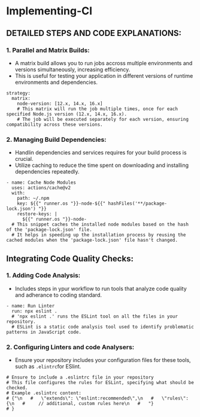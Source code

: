 # Implementing-CI

## DETAILED STEPS AND CODE EXPLANATIONS:
### 1. Parallel and Matrix Builds:
* A matrix build allows you to run jobs accross multiple environments and versions simultaneously, increasing efficiency.
* This is useful for testing your application in different versions of runtime environments and dependencies.

~~~~
strategy:
  matrix:
    node-version: [12.x, 14.x, 16.x]
    # This matrix will run the job multiple times, once for each specified Node.js version (12.x, 14.x, 16.x).
    # The job will be executed separately for each version, ensuring compatibility across these versions.
~~~~

### 2. Managing Build Dependencies:
* Handlin dependencies and services requires for your build process is crucial.
* Utilize caching to reduce the time spent on downloading and installing dependencies repeatedly.

~~~~
- name: Cache Node Modules
  uses: actions/cache@v2
  with:
    path: ~/.npm
    key: ${{" runner.os "}}-node-${{" hashFiles('**/package-lock.json') "}}
    restore-keys: |
      ${{" runner.os "}}-node-
  # This snippet caches the installed node modules based on the hash of the 'package-lock.json' file.
  # It helps in speeding up the installation process by reusing the cached modules when the 'package-lock.json' file hasn't changed.
~~~~

## Integrating Code Quality Checks:
### 1. Adding Code Analysis:
* Includes steps in ypur workflow to run tools that analyze code quality and adherance to coding standard.

~~~~
- name: Run Linter
  run: npx eslint .
  # 'npx eslint .' runs the ESLint tool on all the files in your repository.
  # ESLint is a static code analysis tool used to identify problematic patterns in JavaScript code.
~~~~

### 2. Configuring Linters and code Analysers:
* Ensure your repository includes your configuration files for these tools, such as `.elintrc`for ESlint.
  
~~~~
# Ensure to include a .eslintrc file in your repository
# This file configures the rules for ESLint, specifying what should be checked.
# Example .eslintrc content:
# {"\n   #   \"extends\": \"eslint:recommended\",\n   #   \"rules\": {\n   #     // additional, custom rules here\n   #   "}
# }
~~~~

